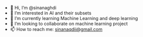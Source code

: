 - 👋 Hi, I’m @sinanaghdi
- 👀 I’m interested in AI and their subsets
- 🌱 I’m currently learning Machine Learning and deep learning
- 💞️ I’m looking to collaborate on machine learning project 
- 📫 How to reach me: sinanaqdii@gmail.com

<!---
sinanaghdi/sinanaghdi is a ✨ special ✨ repository because its `README.md` (this file) appears on your GitHub profile.
You can click the Preview link to take a look at your changes.
--->
